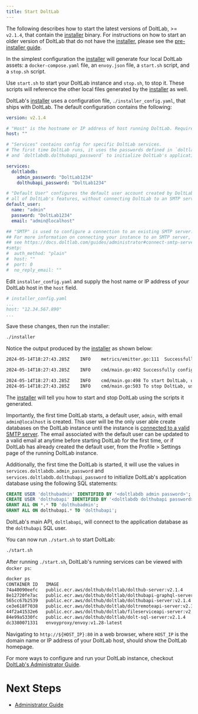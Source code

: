 ```yaml
---
title: Start DoltLab
---
```


The following describes how to start the latest versions of DoltLab, >= `v2.1.4`, that contain the [installer](../../reference/installer.md) binary. For instructions on how to start an older version of DoltLab that do not have the [installer](../../reference/installer.md), please see the [pre-installer guide](../../older/installation/start-doltlab-pre-installer.md).

In the simplest configuration the [installer](../../reference/installer.md) will generate four local DoltLab assets: a `docker-compose.yaml` file, an `envoy.json` file, a `start.sh` script, and a `stop.sh` script.

Use `start.sh` to start your DoltLab instance and `stop.sh`, to stop it. These scripts will reference the other local files generated by the [installer](../../reference/installer.md) as well.

DoltLab's [installer](../../reference/installer.md) uses a configuration file, `./installer_config.yaml`, that ships with DoltLab. The default configuration contains the following:

```yaml
version: v2.1.4

# "Host" is the hostname or IP address of host running DoltLab. Required.
host: ""

# "Services" contains config for specific DoltLab services.
# The first time DoltLab runs, it uses the passwords defined in `doltlabdb.admin_password`
# and `doltlabdb.dolthubapi_password` to initialize DoltLab's application database.

services:
  doltlabdb:
    admin_password: "DoltLab1234"
    dolthubapi_password: "DoltLab1234"

# "Default User" configures the default user account created by DoltLab the first time it starts up. This account is able to use
# all of DoltLab's features, without connecting DoltLab to an SMTP server.
default_user:
  name: "admin"
  password: "DoltLab1234"
  email: "admin@localhost"

## "SMTP" is used to configure a connection to an existing SMTP server. Optional.
## For more information on connecting your instance to an SMTP server,
## see https://docs.doltlab.com/guides/administrator#connect-smtp-server.
#smtp:
#  auth_method: "plain"
#  host: ""
#  port: 0
#  no_reply_email: ""
```

Edit `installer_config.yaml` and supply the host name or IP address of your DoltLab host in the `host` field. 

```yaml
# installer_config.yaml
...
host: "12.34.567.890"
...
```

Save these changes, then run the installer:

```bash
./installer
```

Notice the output produced by the [installer](../../reference/installer.md) as shown below:

```bash
2024-05-14T18:27:43.285Z	INFO	metrics/emitter.go:111	Successfully sent DoltLab usage metrics

2024-05-14T18:27:43.285Z	INFO	cmd/main.go:492	Successfully configured DoltLab	{"version": "v2.1.4"}

2024-05-14T18:27:43.285Z	INFO	cmd/main.go:498	To start DoltLab, use:	{"script": "/home/ubuntu/doltlab/start.sh"}
2024-05-14T18:27:43.285Z	INFO	cmd/main.go:503	To stop DoltLab, use:	{"script": "/home/ubuntu/doltlab/stop.sh"}
```

The [installer](../../reference/installer.md) will tell you how to start and stop DoltLab using the scripts it generated.

Importantly, the first time DoltLab starts, a default user, `admin`, with email `admin@localhost` is created. This user will be the only user able create databases on the DoltLab instance until the instance is [connected to a valid SMTP server](../../guides/administrator/administrator.md#connect-smtp-server). The email associated with the default user can be updated to a valid email at anytime before starting DoltLab for the first time, or if DoltLab has already created the default user, from the Profile > Settings page of the running DoltLab instance.

Additionally, the first time the DoltLab is started, it will use the values in `services.doltlabdb.admin_password` and `services.doltlabdb.dolthubapi_password` to initialize DoltLab's application database using the following SQL statements:

```sql
CREATE USER 'dolthubadmin' IDENTIFIED BY '<doltlabdb admin password>';
CREATE USER 'dolthubapi' IDENTIFIED BY '<doltlabdb dolthubapi password>';
GRANT ALL ON *.* TO 'dolthubadmin';
GRANT ALL ON dolthubapi.* TO 'dolthubapi';
```

DoltLab's main API, `doltlabapi`, will connect to the application database as the `dolthubapi` SQL user.

You can now run `./start.sh` to start DoltLab:

```bash
./start.sh
```

After running `./start.sh`, DoltLab's running services can be viewed with `docker ps`:

```bash
docker ps
CONTAINER ID   IMAGE                                                            COMMAND                  CREATED          STATUS         PORTS                                                                                                                                                                                                                  NAMES
74a40090eefc   public.ecr.aws/dolthub/doltlab/dolthub-server:v2.1.4              "docker-entrypoint.s…"   6 seconds ago    Up 3 seconds   3000/tcp                                                                                                                                                                                                               doltlab-doltlabui-1
8e12720fe7ac   public.ecr.aws/dolthub/doltlab/dolthubapi-graphql-server:v2.1.4   "docker-entrypoint.s…"   6 seconds ago    Up 3 seconds   9000/tcp                                                                                                                                                                                                               doltlab-doltlabgraphql-1
565cc67b2539   public.ecr.aws/dolthub/doltlab/dolthubapi-server:v2.1.4           "/app/go/services/do…"   6 seconds ago    Up 4 seconds                                                                                                                                                                                                                          doltlab-doltlabapi-1
ce3e618f7038   public.ecr.aws/dolthub/doltlab/doltremoteapi-server:v2.1.4        "/app/go/services/do…"   10 minutes ago   Up 4 seconds   0.0.0.0:50051->50051/tcp, :::50051->50051/tcp                                                                                                                                                                          doltlab-doltlabremoteapi-1
44f2a41532e6   public.ecr.aws/dolthub/doltlab/fileserviceapi-server:v2.1.4       "/app/go/services/fi…"   10 minutes ago   Up 4 seconds                                                                                                                                                                                                                          doltlab-doltlabfileserviceapi-1
84e99a5330fc   public.ecr.aws/dolthub/doltlab/dolt-sql-server:v2.1.4             "tini -- docker-entr…"   10 minutes ago   Up 5 seconds   3306/tcp, 33060/tcp                                                                                                                                                                                                    doltlab-doltlabdb-1
dc3380071331   envoyproxy/envoy:v1.28-latest                                    "/docker-entrypoint.…"   10 minutes ago   Up 4 seconds   0.0.0.0:80->80/tcp, :::80->80/tcp, 0.0.0.0:100->100/tcp, :::100->100/tcp, 0.0.0.0:2001->2001/tcp, :::2001->2001/tcp, 0.0.0.0:4321->4321/tcp, :::4321->4321/tcp, 0.0.0.0:7770->7770/tcp, :::7770->7770/tcp, 10000/tcp   doltlab-doltlabenvoy-1
```

Navigating to `http://${HOST_IP}:80` in a web browser, where `HOST_IP` is the domain name or IP address of your DoltLab host, should show the DoltLab homepage.

For more ways to configure and run your DoltLab instance, checkout [DoltLab's Administrator Guide](../../guides/administrator.md).

# Next Steps

- [Administrator Guide](../../guides/administrator.md)
